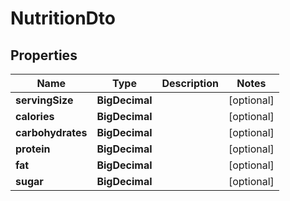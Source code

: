 

# NutritionDto


## Properties

| Name | Type | Description | Notes |
|------------ | ------------- | ------------- | -------------|
|**servingSize** | **BigDecimal** |  |  [optional] |
|**calories** | **BigDecimal** |  |  [optional] |
|**carbohydrates** | **BigDecimal** |  |  [optional] |
|**protein** | **BigDecimal** |  |  [optional] |
|**fat** | **BigDecimal** |  |  [optional] |
|**sugar** | **BigDecimal** |  |  [optional] |



